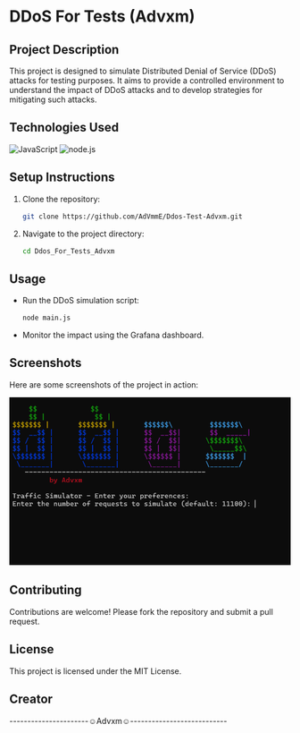 # DDoS For Tests (Advxm)

## Project Description
This project is designed to simulate Distributed Denial of Service (DDoS) attacks for testing purposes. It aims to provide a controlled environment to understand the impact of DDoS attacks and to develop strategies for mitigating such attacks.

## Technologies Used
![JavaScript](https://img.shields.io/badge/javascript-x2-yellow.svg)
![node.js](https://img.shields.io/badge/nodeJs-v22.12.0-green.svg)

## Setup Instructions
1. Clone the repository:
    ```sh
    git clone https://github.com/AdVmmE/Ddos-Test-Advxm.git
    ```
2. Navigate to the project directory:
    ```sh
    cd Ddos_For_Tests_Advxm
    ```

## Usage
- Run the DDoS simulation script:
    ```sh
    node main.js
    ```
- Monitor the impact using the Grafana dashboard.

## Screenshots
Here are some screenshots of the project in action:

![Screenshot 1](./asset/first.png)




## Contributing
Contributions are welcome! Please fork the repository and submit a pull request.

## License
This project is licensed under the MIT License.
## Creator
----------------------☺️Advxm☺️---------------------------
